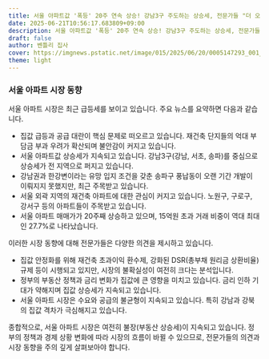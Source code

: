 ```yaml
---
title: 서울 아파트값 '폭등' 20주 연속 상승! 강남3구 주도하는 상승세, 전문가들 "더 오를 것" 경고!
date: 2025-06-21T10:56:17.683809+09:00
description: 서울 아파트값 '폭등' 20주 연속 상승! 강남3구 주도하는 상승세, 전문가들 "더 오를 것" 경고!
draft: false
author: 벤틀리 집사
cover: https://imgnews.pstatic.net/image/015/2025/06/20/0005147293_001_20250620145811821.jpg
theme: light
---
```


### 서울 아파트 시장 동향

서울 아파트 시장은 최근 급등세를 보이고 있습니다. 주요 뉴스를 요약하면 다음과 같습니다.

*   집값 급등과 공급 대란이 핵심 문제로 떠오르고 있습니다. 재건축 단지들의 억대 부담금 부과 우려가 확산되며 불안감이 커지고 있습니다.
*   서울 아파트값 상승세가 지속되고 있습니다. 강남3구(강남, 서초, 송파)를 중심으로 상승세가 전 지역으로 퍼지고 있습니다.
*   강남권과 한강변이라는 유망 입지 조건을 갖춘 송파구 풍납동이 오랜 기간 개발이 이뤄지지 못했지만, 최근 주목받고 있습니다.
*   서울 외곽 지역의 재건축 아파트에 대한 관심이 커지고 있습니다. 노원구, 구로구, 강서구 등의 아파트들이 주목받고 있습니다.
*   서울 아파트 매매가가 20주째 상승하고 있으며, 15억원 초과 거래 비중이 역대 최대인 27.7%로 나타났습니다.

이러한 시장 동향에 대해 전문가들은 다양한 의견을 제시하고 있습니다.

*   집값 안정화를 위해 재건축 초과이익 환수제, 강화된 DSR(총부채 원리금 상환비율) 규제 등이 시행되고 있지만, 시장의 불확실성이 여전히 크다는 분석입니다.
*   정부의 부동산 정책과 금리 변화가 집값에 큰 영향을 미치고 있습니다. 금리 인하 기대가 약해지며 집값 상승세가 지속되고 있습니다.
*   서울 아파트 시장은 수요와 공급의 불균형이 지속되고 있습니다. 특히 강남과 강북의 집값 격차가 극심해지고 있습니다.

종합적으로, 서울 아파트 시장은 여전히 불장(부동산 상승세)이 지속되고 있습니다. 정부의 정책과 경제 상황 변화에 따라 시장의 흐름이 바뀔 수 있으므로, 전문가들의 의견과 시장 동향을 주의 깊게 살펴보아야 합니다.